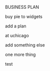 
BUSINESS PLAN

buy pie to widgets

add a plan

at uchicago

add something else


one more thing


test
